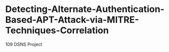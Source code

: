 # Detecting-Alternate-Authentication-Based-APT-Attack-via-MITRE-Techniques-Correlation
109 DSNS Project
